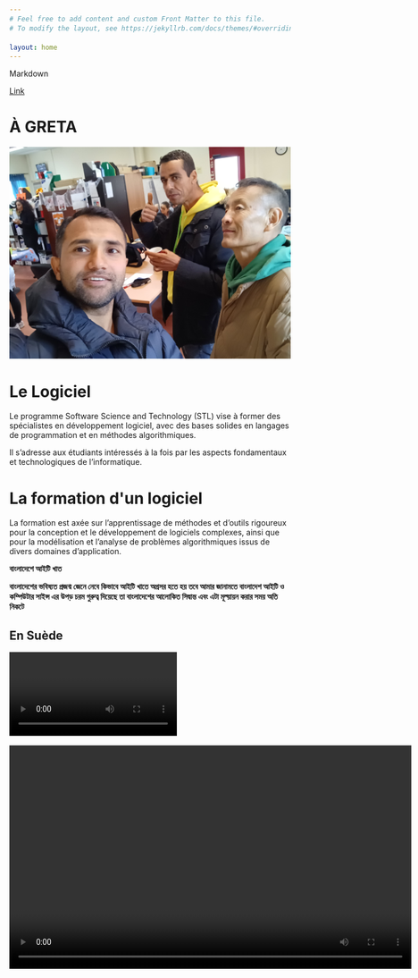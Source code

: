 ```yaml
---
# Feel free to add content and custom Front Matter to this file.
# To modify the layout, see https://jekyllrb.com/docs/themes/#overriding-theme-defaults

layout: home
---
```


Markdown

[Link](https://www.markdownguide.org/cheat-sheet/)


# À GRETA

![Greta](./images/done.jpg)




# Le Logiciel
Le programme Software Science and Technology (STL) vise à former des spécialistes en développement logiciel, avec des bases solides en langages de programmation et en méthodes algorithmiques.

Il s’adresse aux étudiants intéressés à la fois par les aspects fondamentaux et technologiques de l’informatique.










# La formation d'un logiciel

La formation est axée sur l’apprentissage de méthodes et d’outils rigoureux pour la conception et le développement de logiciels complexes, ainsi que pour la modélisation et l’analyse de problèmes algorithmiques issus de divers domaines d’application.




  
 **বাংলাদেশে আইটি খাত**

**বাংলাদেশের ভবিষ্যত প্রজন্ম জেনে নেবে কিভাবে আইটি খাতে অগ্রসর হতে হয় তবে আমার জানামতে বাংলাদেশ আইটি ও কম্পিউটার সাইন্স এর উপড় চরম গুরুত্ব দিয়েছে তা বাংলাদেশের আলোকিত সিদ্বান্ত এবং এটা মূল্য়ায়ন করার সময় অতি নিকটে**

## En Suède
![](./images/MOV.mp4)

<video width="720" height="400" controls="">
        <source src="images/MOV.mp4" type="video/mp4">

        Your browser does not support the video tag.
    </video>






# List
**OBJECTIVES OF SOFTWARE**

- Software reliability and algorithms.

- Web programming, competition and mobility.
- Software engineering and development environments.



Numbered list

1. Un 
2. Deux 
3. Trois
4. Quatre
5. Cinq
6. Six

```python
print("Hello World")

```








# PREMIER RUBRIQUE
Tout d'abord, nous avons besoin d'alphabets et de vocabulaire pour apprendre la française.

Nous pouvons commencer à écrire des mots et des petites phrases pour parler couramment la française.
## DEUXIÈME RUBRIQUE
Ensuite, nous devrions écouter des locuteurs natifs et de l'audio français.



### TROISIÈME RUBRIQUE
 Enfin, nous devons parler en français. Au tout début, notrela conversation pourrait comporter beaucoup d'erreurs, mais nous devons vraiment commencer à parler et à continuer. 








# En 2011, dans mon pays.
![Comment on imagee](./images/fourstar.jpg)


# Compétences requises:

**Dieu a donné de nombreuses bénédictions à l’homme, parmi lesquelles la technique de création de compétences est la meilleure, il n’y a personne de plus puissant que cela parce que la chose qui est utile est la compétence et cette compétence peut construire une meilleure carrière.**


# N’ABANDONNEZ JAMAIS

**L’homme qui traverse la structure brisée devient un combattant, le combat doit continuer jusqu’à la fin car s’il abandonne, la lueur d’espoir est perdue et s’il continue d’essayer, l’espoir lui atteint le sommet d’or de son succès.**



# DYNAMISME
> Devenir une personne dynamique implique de cultiver activement divers aspects de vous-même pour vous adapter à différentes situations, grandir personnellement et professionnellement et vous engager plus efficacement dans le monde qui vous entoure. Voici quelques mesures que vous pouvez prendre pour devenir plus dynamique :

> Apprentissage continu : Soyez toujours ouvert à l’apprentissage de nouvelles choses. Que ce soit par le biais d’une éducation formelle, de la lecture de livres, de cours en ligne ou de la recherche d’expériences qui vous mettent au défi, un engagement envers l’apprentissage continu vous permettra de rester dynamique et adaptable.

> Accueillez le changement : Au lieu d’avoir peur du changement, considérez-le comme une opportunité de croissance. Développez la résilience et la flexibilité dans votre état d’esprit, ce qui vous permettra de vous adapter à de nouvelles circonstances avec grâce et agilité.

> Fixez-vous des objectifs : Définissez des objectifs clairs pour vous-même dans divers aspects de votre vie, notamment le développement personnel, la carrière, les relations, la santé et les loisirs. Se fixer des objectifs vous donne une direction et une motivation pour continuer à évoluer.

>Sortez de votre zone de confort : La croissance se produit en dehors de votre zone de confort. Mettez-vous au défi d’essayer de nouvelles expériences, d’entreprendre des tâches inconnues et de vous engager avec des personnes d’horizons divers.

> Développer des compétences interpersonnelles : La communication efficace, l’empathie, le travail d’équipe et le leadership sont des compétences cruciales pour les personnes dynamiques. Travaillez à développer votre intelligence émotionnelle et à établir des relations solides avec les autres.

> Restez curieux : Cultivez votre curiosité pour le monde qui vous entoure. Posez des questions, explorez différentes perspectives et cherchez des occasions d’élargir votre compréhension de divers sujets.

> Adaptabilité : Soyez prêt à adapter vos stratégies et vos approches en fonction de la rétroaction et de l’évolution des circonstances. La flexibilité et l’adaptabilité sont des traits clés des individus dynamiques.

> Maintenir l’équilibre : L’équilibre est essentiel à une croissance durable. Prenez le temps de faire des activités qui nourrissent votre esprit, votre corps et votre âme, notamment l’exercice, la relaxation, les passe-temps et passer du temps avec vos proches.


> Sollicitez des commentaires : Sollicitez les commentaires des autres pour mieux comprendre vos points forts et vos points à améliorer. Utilisez les commentaires de manière constructive pour affiner vos compétences et vos comportements.


> Passez à l’action : En fin de compte, pour devenir une personne dynamique, il faut passer à l’action. Fixez des intentions et suivez-les avec un effort et une détermination constants.



























